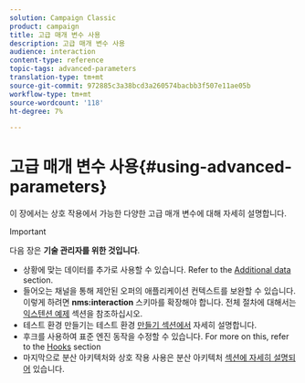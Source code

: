 ```yaml
---
solution: Campaign Classic
product: campaign
title: 고급 매개 변수 사용
description: 고급 매개 변수 사용
audience: interaction
content-type: reference
topic-tags: advanced-parameters
translation-type: tm+mt
source-git-commit: 972885c3a38bcd3a260574bacbb3f507e11ae05b
workflow-type: tm+mt
source-wordcount: '118'
ht-degree: 7%

---
```



# 고급 매개 변수 사용{#using-advanced-parameters}

이 장에서는 상호 작용에서 가능한 다양한 고급 매개 변수에 대해 자세히 설명합니다.

>[!IMPORTANT]
>
>다음 장은 **기술 관리자를 위한 것입니다**.

* 상황에 맞는 데이터를 추가로 사용할 수 있습니다. Refer to the [Additional data](../../interaction/using/additional-data.md) section.
* 들어오는 채널을 통해 제안된 오퍼의 애플리케이션 컨텍스트를 보완할 수 있습니다. 이렇게 하려면 **nms:interaction** 스키마를 확장해야 합니다. 전체 절차에 대해서는 [익스텐션 예제](../../interaction/using/extension-example.md) 섹션을 참조하십시오.
* 테스트 환경 만들기는 테스트 환경 [만들기 섹션에서](../../interaction/using/creating-a-test-environment.md) 자세히 설명합니다.
* 후크를 사용하여 표준 엔진 동작을 수정할 수 있습니다. For more on this, refer to the [Hooks](../../interaction/using/hooks.md) section
* 마지막으로 분산 아키텍처와 상호 작용 사용은 분산 아키텍처 [섹션에 자세히 설명되어](../../interaction/using/distributed-architectures.md) 있습니다.
